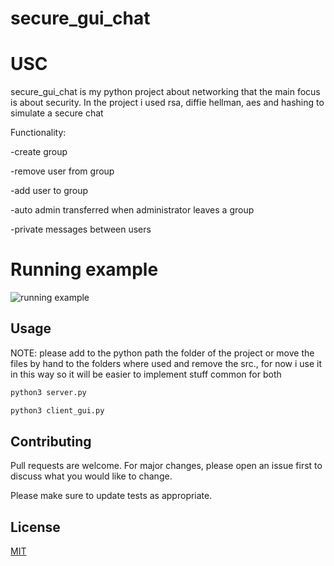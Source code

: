 # secure_gui_chat


# USC

secure_gui_chat is my python project about networking that the main focus is about security.
In the project i used rsa, diffie hellman, aes and hashing to simulate a secure chat

Functionality:

-create group

-remove user from group

-add user to group

-auto admin transferred when administrator leaves a group 

-private messages between users
# Running example
![running example](https://github.com/yotam5/secure_gui_chat/blob/main/demo2.gif)

## Usage
NOTE: please add to the python path the folder of the project or move the files by hand to the folders where used
      and remove the src., for now i use it in this way so it will be easier to implement stuff common for both
```bash
python3 server.py
```

```bash
python3 client_gui.py
```

## Contributing
Pull requests are welcome. For major changes, please open an issue first to discuss what you would like to change.

Please make sure to update tests as appropriate.

## License
[MIT](https://choosealicense.com/licenses/mit/)
